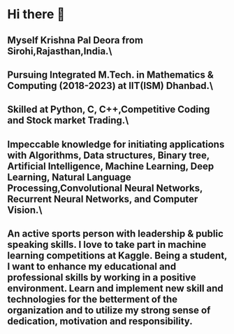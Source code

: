 # Hi there 👋

<!--
**krishnapalS/krishnapalS** is a ✨ _special_ ✨ repository because its `README.md` (this file) appears on your GitHub profile.

Here are some ideas to get you started:

- 🔭 I’m currently working on ...
- 🌱 I’m currently learning ...
- 👯 I’m looking to collaborate on ...
- 🤔 I’m looking for help with ...
- 💬 Ask me about ...
- 📫 How to reach me: ...
- 😄 Pronouns: ...
- ⚡ Fun fact: ...
-->
## Myself Krishna Pal Deora from Sirohi,Rajasthan,India.\
## Pursuing Integrated M.Tech. in Mathematics & Computing (2018-2023) at IIT(ISM) Dhanbad.\
## Skilled at Python, C, C++,Competitive Coding and Stock market Trading.\
## Impeccable knowledge for initiating applications with Algorithms, Data structures, Binary tree, Artificial Intelligence, Machine Learning, Deep Learning, Natural Language Processing,Convolutional Neural Networks, Recurrent Neural Networks, and Computer Vision.\
## An active sports person with leadership & public speaking skills. I love to take part in machine learning competitions at Kaggle. Being a student, I want to enhance my educational and professional skills by working in a positive environment. Learn and implement new skill and technologies for the betterment of the organization and to utilize my strong sense of dedication, motivation and responsibility.

